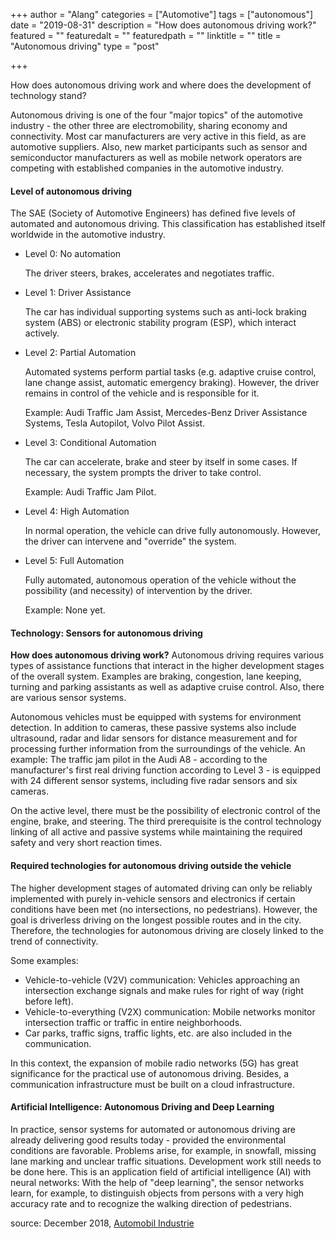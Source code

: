 +++
author = "Alang"
categories = ["Automotive"]
tags = ["autonomous"]
date = "2019-08-31"
description = "How does autonomous driving work?"
featured = ""
featuredalt = ""
featuredpath = ""
linktitle = ""
title = "Autonomous driving"
type = "post"

+++

How does autonomous driving work and where does the development of technology stand?

Autonomous driving is one of the four "major topics" of the automotive industry - the other three are electromobility, sharing economy and connectivity. Most car manufacturers are very active in this field, as are automotive suppliers. Also, new market participants such as sensor and semiconductor manufacturers as well as mobile network operators are competing with established companies in the automotive industry.

#### Level of autonomous driving

The SAE (Society of Automotive Engineers) has defined five levels of automated and autonomous driving. This classification has established itself worldwide in the automotive industry.

-   Level 0: No automation

    The driver steers, brakes, accelerates and negotiates traffic.

-   Level 1: Driver Assistance

    The car has individual supporting systems such as anti-lock braking system (ABS) or electronic stability program (ESP), which interact actively.

-   Level 2: Partial Automation

    Automated systems perform partial tasks (e.g. adaptive cruise control, lane change assist, automatic emergency braking). However, the driver remains in control of the vehicle and is responsible for it.

    Example: Audi Traffic Jam Assist, Mercedes-Benz Driver Assistance Systems, Tesla Autopilot, Volvo Pilot Assist.

-   Level 3: Conditional Automation

    The car can accelerate, brake and steer by itself in some cases. If necessary, the system prompts the driver to take control.

    Example: Audi Traffic Jam Pilot.

-   Level 4: High Automation

    In normal operation, the vehicle can drive fully autonomously. However, the driver can intervene and "override" the system.

-   Level 5: Full Automation

    Fully automated, autonomous operation of the vehicle without the possibility (and necessity) of intervention by the driver.

    Example: None yet.

#### Technology: Sensors for autonomous driving

**How does autonomous driving work?** Autonomous driving requires various types of assistance functions that interact in the higher development stages of the overall system. Examples are braking, congestion, lane keeping, turning and parking assistants as well as adaptive cruise control. Also, there are various sensor systems.

Autonomous vehicles must be equipped with systems for environment detection. In addition to cameras, these passive systems also include ultrasound, radar and lidar sensors for distance measurement and for processing further information from the surroundings of the vehicle. An example: The traffic jam pilot in the Audi A8 - according to the manufacturer's first real driving function according to Level 3 - is equipped with 24 different sensor systems, including five radar sensors and six cameras.

On the active level, there must be the possibility of electronic control of the engine, brake, and steering. The third prerequisite is the control technology linking of all active and passive systems while maintaining the required safety and very short reaction times.

#### Required technologies for autonomous driving outside the vehicle

The higher development stages of automated driving can only be reliably implemented with purely in-vehicle sensors and electronics if certain conditions have been met (no intersections, no pedestrians). However, the goal is driverless driving on the longest possible routes and in the city. Therefore, the technologies for autonomous driving are closely linked to the trend of connectivity.

Some examples:

-   Vehicle-to-vehicle (V2V) communication: Vehicles approaching an intersection exchange signals and make rules for right of way (right before left).
-   Vehicle-to-everything (V2X) communication: Mobile networks monitor intersection traffic or traffic in entire neighborhoods.
-   Car parks, traffic signs, traffic lights, etc. are also included in the communication.

In this context, the expansion of mobile radio networks (5G) has great significance for the practical use of autonomous driving. Besides, a communication infrastructure must be built on a cloud infrastructure.

#### Artificial Intelligence: Autonomous Driving and Deep Learning

In practice, sensor systems for automated or autonomous driving are already delivering good results today - provided the environmental conditions are favorable. Problems arise, for example, in snowfall, missing lane marking and unclear traffic situations. Development work still needs to be done here. This is an application field of artificial intelligence (AI) with neural networks: With the help of "deep learning", the sensor networks learn, for example, to distinguish objects from persons with a very high accuracy rate and to recognize the walking direction of pedestrians.



source: December 2018, [Automobil Industrie](https://www.automobil-industrie.vogel.de/autonomes-fahren-definition-level-grundlagen-a-786184/)